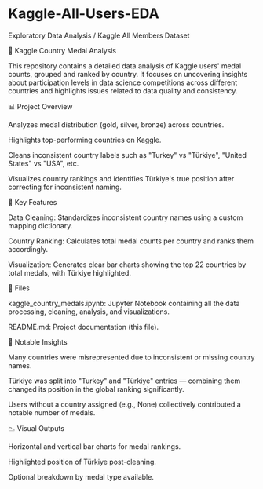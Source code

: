 # Kaggle-All-Users-EDA
Exploratory Data Analysis / Kaggle All Members Dataset

🏅 Kaggle Country Medal Analysis

This repository contains a detailed data analysis of Kaggle users' medal counts, grouped and ranked by country. It focuses on uncovering insights about participation levels in data science competitions across different countries and highlights issues related to data quality and consistency.

📊 Project Overview

Analyzes medal distribution (gold, silver, bronze) across countries.

Highlights top-performing countries on Kaggle.

Cleans inconsistent country labels such as "Turkey" vs "Türkiye", "United States" vs "USA", etc.

Visualizes country rankings and identifies Türkiye's true position after correcting for inconsistent naming.

🔧 Key Features

Data Cleaning:
Standardizes inconsistent country names using a custom mapping dictionary.

Country Ranking:
Calculates total medal counts per country and ranks them accordingly.

Visualization:
Generates clear bar charts showing the top 22 countries by total medals, with Türkiye highlighted.

📁 Files

kaggle_country_medals.ipynb: Jupyter Notebook containing all the data processing, cleaning, analysis, and visualizations.

README.md: Project documentation (this file).

📌 Notable Insights

Many countries were misrepresented due to inconsistent or missing country names.

Türkiye was split into "Turkey" and "Türkiye" entries — combining them changed its position in the global ranking significantly.

Users without a country assigned (e.g., None) collectively contributed a notable number of medals.

📉 Visual Outputs

Horizontal and vertical bar charts for medal rankings.

Highlighted position of Türkiye post-cleaning.

Optional breakdown by medal type available.
